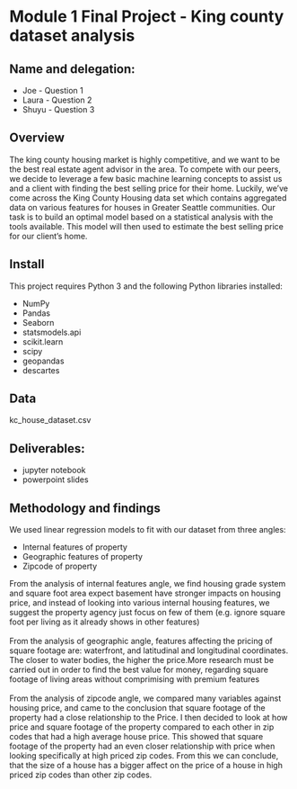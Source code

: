 # Module 1 Final Project - King county dataset analysis

## Name and delegation:
- Joe - Question 1
- Laura - Question 2
- Shuyu - Question 3

## Overview
The king county housing market is highly competitive, and we want to be the best real estate agent advisor in the area. To compete with our peers, we decide to leverage a few basic machine learning concepts to assist us and a client with finding the best selling price for their home. Luckily, we’ve come across the King County Housing data set which contains aggregated data on various features for houses in Greater Seattle communities. Our task is to build an optimal model based on a statistical analysis with the tools available. This model will then used to estimate the best selling price for our client’s home.

## Install
This project requires Python 3 and the following Python libraries installed:

- NumPy
- Pandas
- Seaborn
- statsmodels.api
- scikit.learn
- scipy
- geopandas
- descartes

## Data
kc_house_dataset.csv

## Deliverables:
- jupyter notebook
- powerpoint slides

## Methodology and findings
We used linear regression models to fit with our dataset from three angles:
- Internal features of property
- Geographic features of property
- Zipcode of property

From the analysis of internal features angle, we find housing grade system and square foot area expect basement have stronger impacts on housing price, and instead of looking into various internal housing features, we suggest the property agency just focus on few of them (e.g. ignore square foot per living as it already shows in other features)
<br>
<br>
From the analysis of geographic angle, features affecting the pricing of square footage are: waterfront, and latitudinal and longitudinal coordinates. The closer to water bodies, the higher the price.More research must be carried out in order to find the best value for money, regarding square footage of living areas without comprimising with premium features
<br>
<br>
From the analysis of zipcode angle, we compared many variables against housing price, and came to the conclusion that square footage of the property had a close relationship to the Price. I then decided to look at how price and square footage of the property compared to each other in zip codes that had a high average house price. This showed that square footage of the property had an even closer relationship with price when looking specifically at high priced zip codes. From this we can conclude, that the size of a house has a bigger affect on the price of a house in high priced zip codes than other zip codes.